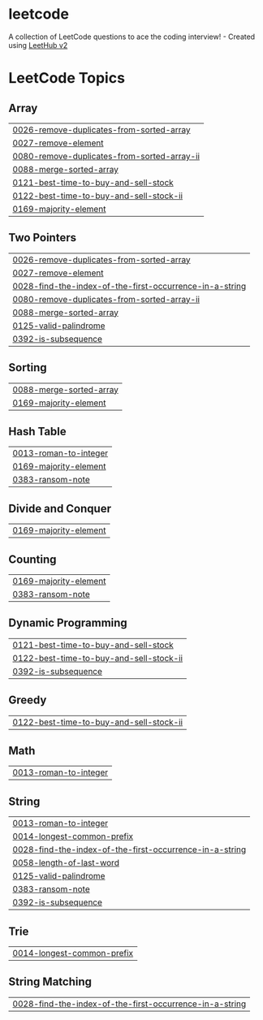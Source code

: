 # leetcode
A collection of LeetCode questions to ace the coding interview! - Created using [LeetHub v2](https://github.com/arunbhardwaj/LeetHub-2.0)

<!---LeetCode Topics Start-->
# LeetCode Topics
## Array
|  |
| ------- |
| [0026-remove-duplicates-from-sorted-array](https://github.com/ryus2002/leetcode/tree/master/0026-remove-duplicates-from-sorted-array) |
| [0027-remove-element](https://github.com/ryus2002/leetcode/tree/master/0027-remove-element) |
| [0080-remove-duplicates-from-sorted-array-ii](https://github.com/ryus2002/leetcode/tree/master/0080-remove-duplicates-from-sorted-array-ii) |
| [0088-merge-sorted-array](https://github.com/ryus2002/leetcode/tree/master/0088-merge-sorted-array) |
| [0121-best-time-to-buy-and-sell-stock](https://github.com/ryus2002/leetcode/tree/master/0121-best-time-to-buy-and-sell-stock) |
| [0122-best-time-to-buy-and-sell-stock-ii](https://github.com/ryus2002/leetcode/tree/master/0122-best-time-to-buy-and-sell-stock-ii) |
| [0169-majority-element](https://github.com/ryus2002/leetcode/tree/master/0169-majority-element) |
## Two Pointers
|  |
| ------- |
| [0026-remove-duplicates-from-sorted-array](https://github.com/ryus2002/leetcode/tree/master/0026-remove-duplicates-from-sorted-array) |
| [0027-remove-element](https://github.com/ryus2002/leetcode/tree/master/0027-remove-element) |
| [0028-find-the-index-of-the-first-occurrence-in-a-string](https://github.com/ryus2002/leetcode/tree/master/0028-find-the-index-of-the-first-occurrence-in-a-string) |
| [0080-remove-duplicates-from-sorted-array-ii](https://github.com/ryus2002/leetcode/tree/master/0080-remove-duplicates-from-sorted-array-ii) |
| [0088-merge-sorted-array](https://github.com/ryus2002/leetcode/tree/master/0088-merge-sorted-array) |
| [0125-valid-palindrome](https://github.com/ryus2002/leetcode/tree/master/0125-valid-palindrome) |
| [0392-is-subsequence](https://github.com/ryus2002/leetcode/tree/master/0392-is-subsequence) |
## Sorting
|  |
| ------- |
| [0088-merge-sorted-array](https://github.com/ryus2002/leetcode/tree/master/0088-merge-sorted-array) |
| [0169-majority-element](https://github.com/ryus2002/leetcode/tree/master/0169-majority-element) |
## Hash Table
|  |
| ------- |
| [0013-roman-to-integer](https://github.com/ryus2002/leetcode/tree/master/0013-roman-to-integer) |
| [0169-majority-element](https://github.com/ryus2002/leetcode/tree/master/0169-majority-element) |
| [0383-ransom-note](https://github.com/ryus2002/leetcode/tree/master/0383-ransom-note) |
## Divide and Conquer
|  |
| ------- |
| [0169-majority-element](https://github.com/ryus2002/leetcode/tree/master/0169-majority-element) |
## Counting
|  |
| ------- |
| [0169-majority-element](https://github.com/ryus2002/leetcode/tree/master/0169-majority-element) |
| [0383-ransom-note](https://github.com/ryus2002/leetcode/tree/master/0383-ransom-note) |
## Dynamic Programming
|  |
| ------- |
| [0121-best-time-to-buy-and-sell-stock](https://github.com/ryus2002/leetcode/tree/master/0121-best-time-to-buy-and-sell-stock) |
| [0122-best-time-to-buy-and-sell-stock-ii](https://github.com/ryus2002/leetcode/tree/master/0122-best-time-to-buy-and-sell-stock-ii) |
| [0392-is-subsequence](https://github.com/ryus2002/leetcode/tree/master/0392-is-subsequence) |
## Greedy
|  |
| ------- |
| [0122-best-time-to-buy-and-sell-stock-ii](https://github.com/ryus2002/leetcode/tree/master/0122-best-time-to-buy-and-sell-stock-ii) |
## Math
|  |
| ------- |
| [0013-roman-to-integer](https://github.com/ryus2002/leetcode/tree/master/0013-roman-to-integer) |
## String
|  |
| ------- |
| [0013-roman-to-integer](https://github.com/ryus2002/leetcode/tree/master/0013-roman-to-integer) |
| [0014-longest-common-prefix](https://github.com/ryus2002/leetcode/tree/master/0014-longest-common-prefix) |
| [0028-find-the-index-of-the-first-occurrence-in-a-string](https://github.com/ryus2002/leetcode/tree/master/0028-find-the-index-of-the-first-occurrence-in-a-string) |
| [0058-length-of-last-word](https://github.com/ryus2002/leetcode/tree/master/0058-length-of-last-word) |
| [0125-valid-palindrome](https://github.com/ryus2002/leetcode/tree/master/0125-valid-palindrome) |
| [0383-ransom-note](https://github.com/ryus2002/leetcode/tree/master/0383-ransom-note) |
| [0392-is-subsequence](https://github.com/ryus2002/leetcode/tree/master/0392-is-subsequence) |
## Trie
|  |
| ------- |
| [0014-longest-common-prefix](https://github.com/ryus2002/leetcode/tree/master/0014-longest-common-prefix) |
## String Matching
|  |
| ------- |
| [0028-find-the-index-of-the-first-occurrence-in-a-string](https://github.com/ryus2002/leetcode/tree/master/0028-find-the-index-of-the-first-occurrence-in-a-string) |
<!---LeetCode Topics End-->